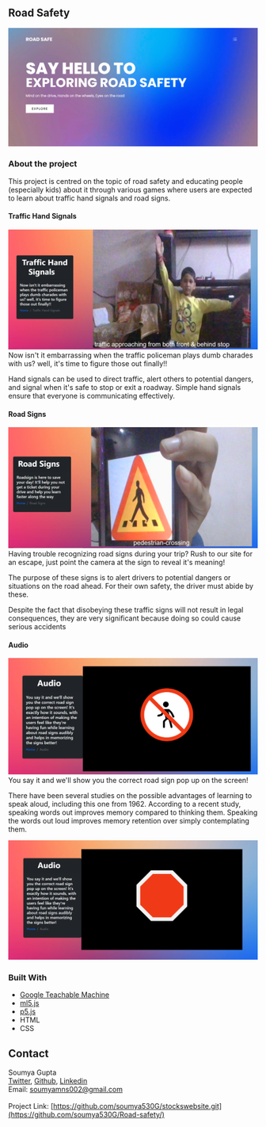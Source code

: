 ## Road Safety
![alt text](img.png)

### About the project
This project is centred on the topic of road safety and educating people (especially kids) about it through various games where users are expected to learn about traffic hand signals and road signs.
#### Traffic Hand Signals

![alt text](ths.png)
Now isn't it embarrassing when the traffic policeman plays dumb charades with us? well, it's time to figure those out finally!!</p>

<p>Hand signals can be used to direct traffic, alert others to potential dangers, and signal when it's safe to stop or exit a roadway. Simple hand signals ensure that everyone is communicating effectively.</p>

#### Road Signs

![alt text](roadsgn.png)
Having trouble recognizing road signs during your trip? Rush to our site for an escape, just point the camera at the sign to reveal it's meaning!

<p> The purpose of these signs is to alert drivers to potential dangers or situations on the road ahead. For their own safety, the driver must abide by these. </p>
<p> Despite the fact that disobeying these traffic signs will not result in legal consequences, they are very significant because doing so could cause serious accidents</p>

#### Audio

![alt text](audio1.png)
You say it and we'll show you the correct road sign pop up on the screen!</p>

<p>There have been several studies on the possible advantages of learning to speak aloud, including this one from 1962. According to a recent study, speaking words out improves memory compared to thinking them. Speaking the words out loud improves memory retention over simply contemplating them.</p>

![alt text](audio2.png)

### Built With

- [Google Teachable Machine](https://teachablemachine.withgoogle.com/)
- [ml5.js](https://ml5js.org/)
- [p5.js](https://p5js.org/)
- HTML
- CSS

## Contact

Soumya Gupta <br>
[Twitter](https://twitter.com/@SoumyaG22868897), [Github](https://github.com/soumya530G),
[Linkedin](https://www.linkedin.com/in/soumya-gupta-595a52208/)  
Email: soumyamns002@gmail.com <br>  
Project Link: [https://github.com/soumya530G/stockswebsite.git](https://github.com/soumya530G/Road-safety/) <br>
